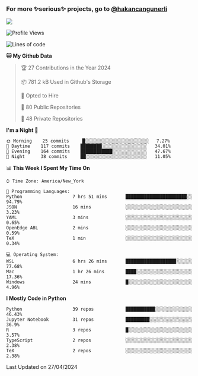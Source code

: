 ### For more ✨serious✨ projects, go to [@hakancangunerli](https://github.com/hakancangunerli)

![](https://github-readme-stats.vercel.app/api/top-langs/?username=hakancangunerli&layout=compact&hide=jupyter%20notebook,tex,html,shell,CSS,Ruby,Makefile,EmberScript,MATLAB,C&langs_count=6&exclude_repo=2015-csharp,gt_code,gsu_code,uga_code,uga_robotics)

<!--START_SECTION:waka-->
![Profile Views](http://img.shields.io/badge/Profile%20Views-0-blue)

![Lines of code](https://img.shields.io/badge/From%20Hello%20World%20I%27ve%20Written-480930%20lines%20of%20code-blue)

**🐱 My Github Data** 

> 🏆 27 Contributions in the Year 2024
 > 
> 📦 781.2 kB Used in Github's Storage 
 > 
> 💼 Opted to Hire
 > 
> 📜 80 Public Repositories 
 > 
> 🔑 48 Private Repositories  
 > 
**I'm a Night 🦉** 

```text
🌞 Morning    25 commits     █░░░░░░░░░░░░░░░░░░░░░░░░   7.27% 
🌆 Daytime    117 commits    ████████░░░░░░░░░░░░░░░░░   34.01% 
🌃 Evening    164 commits    ████████████░░░░░░░░░░░░░   47.67% 
🌙 Night      38 commits     ██░░░░░░░░░░░░░░░░░░░░░░░   11.05%

```


📊 **This Week I Spent My Time On** 

```text
⌚︎ Time Zone: America/New_York

💬 Programming Languages: 
Python                   7 hrs 51 mins       ███████████████████████░░   94.79% 
JSON                     16 mins             ░░░░░░░░░░░░░░░░░░░░░░░░░   3.23% 
YAML                     3 mins              ░░░░░░░░░░░░░░░░░░░░░░░░░   0.65% 
OpenEdge ABL             2 mins              ░░░░░░░░░░░░░░░░░░░░░░░░░   0.59% 
TeX                      1 min               ░░░░░░░░░░░░░░░░░░░░░░░░░   0.34%

💻 Operating System: 
WSL                      6 hrs 26 mins       ███████████████████░░░░░░   77.68% 
Mac                      1 hr 26 mins        ████░░░░░░░░░░░░░░░░░░░░░   17.36% 
Windows                  24 mins             █░░░░░░░░░░░░░░░░░░░░░░░░   4.96%

```

**I Mostly Code in Python** 

```text
Python                   39 repos            ███████████░░░░░░░░░░░░░░   46.43% 
Jupyter Notebook         31 repos            █████████░░░░░░░░░░░░░░░░   36.9% 
R                        3 repos             █░░░░░░░░░░░░░░░░░░░░░░░░   3.57% 
TypeScript               2 repos             ░░░░░░░░░░░░░░░░░░░░░░░░░   2.38% 
TeX                      2 repos             ░░░░░░░░░░░░░░░░░░░░░░░░░   2.38%

```



 Last Updated on 27/04/2024
<!--END_SECTION:waka-->


